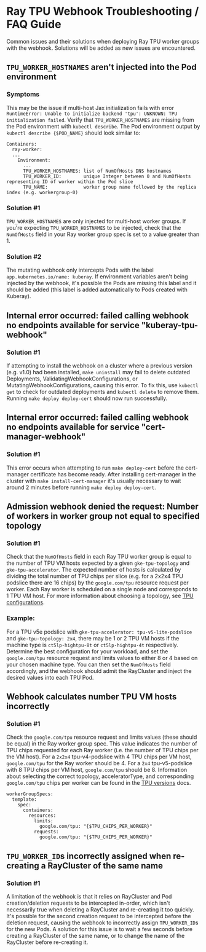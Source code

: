 # Ray TPU Webhook Troubleshooting / FAQ Guide
Common issues and their solutions when deploying Ray TPU worker groups with the webhook.
Solutions will be added as new issues are encountered.

## `TPU_WORKER_HOSTNAMES` aren't injected into the Pod environment

### Symptoms
This may be the issue if multi-host Jax initialization fails with error `RuntimeError: Unable to initialize backend 'tpu': UNKNOWN: TPU initialization failed`. Verify that `TPU_WORKER_HOSTNAMES` are missing from the Pod environment with `kubectl describe`. The Pod environment output by `kubectl describe {$POD_NAME}` should look similar to:
```
Containers:
  ray-worker:
  ...
    Environment:
      ...
      TPU_WORKER_HOSTNAMES: list of NumOfHosts DNS hostnames
      TPU_WORKER_ID:        unique Integer between 0 and NumOfHosts representing ID of worker within the Pod slice
      TPU_NAME:             worker group name followed by the replica index (e.g. workergroup-0)
```

### Solution #1
`TPU_WORKER_HOSTNAMES` are only injected for multi-host worker groups. If you're expecting `TPU_WORKER_HOSTNAMES` to be injected, check that the `NumOfHosts` field in your Ray worker group spec is set to a value greater than 1.

### Solution #2
The mutating webhook only intercepts Pods with the label `app.kubernetes.io/name: kuberay`. If environment variables aren't being injected by the webhook, it's possible the Pods are missing this label and it should be added (this label is added automatically to Pods created with Kuberay).

## Internal error occurred: failed calling webhook no endpoints available for service "kuberay-tpu-webhook"

### Solution #1
If attempting to install the webhook on a cluster where a previous version (e.g. v1.0) had been installed, `make uninstall` may fail to delete outdated Deployments, ValidatingWebhookConfigurations, or MutatingWebhookConfigurations, causing this error. To fix this, use `kubectl get` to check for outdated deployments and `kubectl delete` to remove them. Running `make deploy deploy-cert` should now run successfully.

## Internal error occurred: failed calling webhook no endpoints available for service "cert-manager-webhook"

### Solution #1
This error occurs when attempting to run `make deploy-cert` before the cert-manager certificate has become ready. After installing cert-manager in the cluster with `make install-cert-manager` it's usually necessary to wait around 2 minutes before running `make deploy deploy-cert`.

## Admission webhook denied the request: Number of workers in worker group not equal to specified topology

### Solution #1
Check that the `NumOfHosts` field in each Ray TPU worker group is equal to the number of TPU VM hosts expected by a given `gke-tpu-topology` and `gke-tpu-accelerator`. The expected number of hosts is calculated by dividing the total number of TPU chips per slice (e.g. for a 2x2x4 TPU podslice there are 16 chips) by the `google.com/tpu` resource request per worker. Each Ray worker is scheduled on a single node and corresponds to 1 TPU VM host. For more information about choosing a topology, see [TPU configurations](https://cloud.google.com/kubernetes-engine/docs/concepts/tpus#configuration).
### Example:
For a TPU v5e podslice with `gke-tpu-accelerator: tpu-v5-lite-podslice` and `gke-tpu-topology: 2x4`, there may be 1 or 2 TPU VM hosts if the machine type is `ct5lp-hightpu-8t` or `ct5lp-hightpu-4t` respectively. Determine the best configuration for your workload, and set the `google.com/tpu` resource request and limits values to either 8 or 4 based on your chosen machine type. You can then set the `NumOfHosts` field accordingly, and the webhook should admit the RayCluster and inject the desired values into each TPU Pod.

## Webhook calculates number TPU VM hosts incorrectly

### Solution #1
Check the `google.com/tpu` resource request and limits values (these should be equal) in the Ray worker group spec. This value indicates the number of TPU chips requested for each Ray worker (i.e. the number of TPU chips per the VM host). For a `2x2x4` tpu-v4-podslice with 4 TPU chips per VM host, `google.com/tpu` for the Ray worker should be 4. For a `2x4` tpu-v5-podslice with 8 TPU chips per VM host, `google.com/tpu` should be 8. Information about selecting the correct topology, acceleratorType, and corresponding `google.com/tpu` chips per worker can be found in the [TPU versions](https://cloud.google.com/tpu/docs/v5e) docs.
```
workerGroupSpecs:
  template:
    spec:
      containers:
        resources:
          limits:
            google.com/tpu: "{$TPU_CHIPS_PER_WORKER}"
          requests:
            google.com/tpu: "{$TPU_CHIPS_PER_WORKER}"
```

## `TPU_WORKER_ID`s incorrectly assigned when re-creating a RayCluster of the same name

### Solution #1
A limitation of the webhook is that it relies on RayCluster and Pod creation/deletion requests to be intercepted in-order, which isn't necessarily true when deleting a RayCluster and re-creating it too quickly. It's possible for the second creation request to be intercepted before the deletion request, causing the webhook to incorrectly assign `TPU_WORKER_ID`s for the new Pods. A solution for this issue is to wait a few seconds before creating a RayCluster of the same name, or to change the name of the RayCluster before re-creating it.